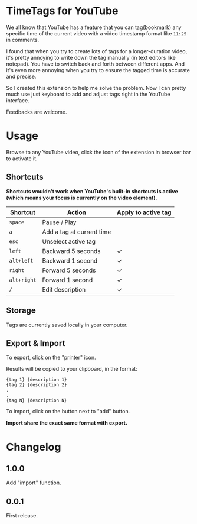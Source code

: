 # TimeTags for YouTube

We all know that YouTube has a feature that you can tag(bookmark) any specific time of the current video with a video timestamp format like `11:25` in comments.

I found that when you try to create lots of tags for a longer-duration video, it's pretty annoying to write down the tag manually (in text editors like notepad). You have to switch back and forth between different apps. And it's even more annoying when you try to ensure the tagged time is accurate and precise.

So I created this extension to help me solve the problem. Now I can pretty much use just keyboard to add and adjust tags right in the YouTube interface.

Feedbacks are welcome.


# Usage

Browse to any YouTube video, click the icon of the extension in browser bar to activate it.

## Shortcuts

**Shortcuts wouldn't work when YouTube's bulit-in shortcuts is active (which means your focus is currently on the video element).**

| Shortcut    | Action                    | Apply to active tag |
|-------------|---------------------------|---------------------|
| `space`     | Pause / Play              |                     |
| `a`         | Add a tag at current time |                     |
| `esc`       | Unselect active tag       |                     |
| `left`      | Backward 5 seconds        | ✓                   |
| `alt+left`  | Backward 1 second         | ✓                   |
| `right`     | Forward 5 seconds         | ✓                   |
| `alt+right` | Forward 1 second          | ✓                   |
| `/`         | Edit description          | ✓                   |


## Storage

Tags are currently saved locally in your computer.

## Export & Import

To export, click on the "printer" icon.

Results will be copied to your clipboard, in the format:

```
{tag 1} {description 1}
{tag 2} {description 2}
.
.
{tag N} {description N}
```

To import, click on the button next to "add" button.

**Import share the exact same format with export.**


# Changelog

## 1.0.0
Add "import" function.

## 0.0.1
First release.
